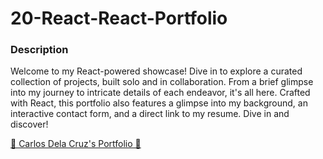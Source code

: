 # 20-React-React-Portfolio

### Description
Welcome to my React-powered showcase! Dive in to explore a curated collection of projects, built solo and in collaboration. From a brief glimpse into my journey to intricate details of each endeavor, it's all here. Crafted with React, this portfolio also features a glimpse into my background, an interactive contact form, and a direct link to my resume. Dive in and discover!
 
 
 [🌟 Carlos Dela Cruz's Portfolio 🌟](https://cdelacruzzin.github.io/20-React-React-Portfolio/) 


